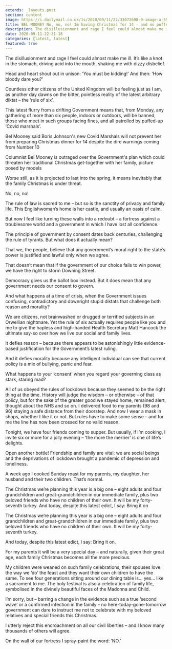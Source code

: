 ```yaml
---
extends: _layouts.post
section: content
image: https://i.dailymail.co.uk/1s/2020/09/11/22/33072698-0-image-a-55_1599859312187.jpg 
title: BEL MOONEY No, no, no! Im having Christmas for 14 - and no puffed-up Covid marshal will stop me  
description: The disillusionment and rage I feel could almost make me ill. Its like a knot in the stomach, driving acid into the mouth, shaking me with dizzy disbelief, writes BEL MOONEY. 
date: 2020-09-11-22-31-18 
categories: [latest, latest] 
featured: true 
--- 
```

The disillusionment and rage I feel could almost make me ill. It’s like a knot in the stomach, driving acid into the mouth, shaking me with dizzy disbelief.

Head and heart shout out in unison: ‘You must be kidding!’ And then: ‘How bloody dare you?’

Countless other citizens of the United Kingdom will be feeling just as I am, as another day dawns on the bitter, pointless reality of the latest arbitrary diktat – the ‘rule of six’.

This latest flurry from a drifting Government means that, from Monday, any gathering of more than six people, indoors or outdoors, will be banned, those who meet in such groups facing fines, and all patrolled by puffed-up ‘Covid marshals’.

Bel Mooney said Boris Johnson's new Covid Marshals will not prevent her from preparing Christmas dinner for 14 despite the dire warnings coming from Number 10

Columnist Bel Mooney is outraged over the Government's plan which could threaten her traditional Christmas get-together with her family, picture posed by models 

Worse still, as it is projected to last into the spring, it means inevitably that the family Christmas is under threat.

No, no, no!

The rule of law is sacred to me – but so is the sanctity of privacy and family life. This Englishwoman’s home is her castle, and usually an oasis of calm.

But now I feel like turning these walls into a redoubt – a fortress against a troublesome world and a government in which I have lost all confidence.

The principle of government by consent dates back centuries, challenging the rule of tyrants. But what does it actually mean?

That we, the people, believe that any government’s moral right to the state’s power is justified and lawful only when we agree.

That doesn’t mean that if the government of our choice fails to win power, we have the right to storm Downing Street.

Democracy gives us the ballot box instead. But it does mean that any government needs our consent to govern.

And what happens at a time of crisis, when the Government issues confusing, contradictory and downright stupid diktats that challenge both reason and morality?

We are citizens, not brainwashed or drugged or terrified subjects in an Orwellian nightmare. Yet the rule of six actually requires people like you and me to give the hapless and high-handed Health Secretary Matt Hancock the ultimate say-so over how we live our social and family lives.

It defies reason – because there appears to be astonishingly little evidence-based justification for the Government’s latest ruling.

And it defies morality because any intelligent individual can see that current policy is a mix of bullying, panic and fear.

What happens to your ‘consent’ when you regard your governing class as stark, staring mad?

All of us obeyed the rules of lockdown because they seemed to be the right thing at the time. History will judge the wisdom – or otherwise – of that policy, but for the sake of the greater good we stayed home, remained alert, thought about the NHS and so on. I delivered food to my parents (98 and 96) staying a safe distance from their doorstep. And now I wear a mask in shops, whether I like it or not. But rules have to make some sense – and for me the line has now been crossed for no valid reason.

Tonight, we have four friends coming to supper. But usually, if I’m cooking, I invite six or more for a jolly evening – ‘the more the merrier’ is one of life’s delights.

Open another bottle! Friendship and family are vital; we are social beings and the deprivations of lockdown brought a pandemic of depression and loneliness.

A week ago I cooked Sunday roast for my parents, my daughter, her husband and their two children. That’s normal.

The Christmas we’re planning this year is a big one – eight adults and four grandchildren and great-grandchildren in our immediate family, plus two beloved friends who have no children of their own. It will be my forty-seventh turkey. And today, despite this latest edict, I say: Bring it on

The Christmas we’re planning this year is a big one – eight adults and four grandchildren and great-grandchildren in our immediate family, plus two beloved friends who have no children of their own. It will be my forty-seventh turkey.

And today, despite this latest edict, I say: Bring it on.

For my parents it will be a very special day – and naturally, given their great age, each family Christmas becomes all the more precious.

My children were weaned on such family celebrations, their spouses love the way we ‘do’ the feast and they want their own children to have the same. To see four generations sitting around our dining table is… yes... like a sacrament to me. The holy festival is also a celebration of family life, symbolised in the divinely beautiful faces of the Madonna and Child.

I’m sorry, but – barring a change in the evidence such as a true ‘second wave’ or a confirmed infection in the family – no here-today-gone-tomorrow government can dare to instruct me not to celebrate with my beloved relatives and special friends this Christmas.

I utterly reject this encroachment on all our civil liberties – and I know many thousands of others will agree.

On the wall of our fortress I spray-paint the word: ‘NO.’

